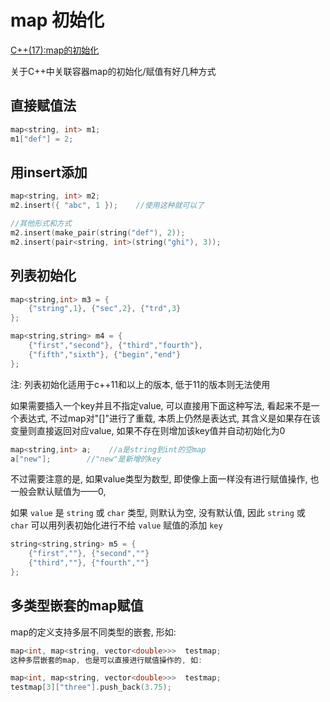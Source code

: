 # map 初始化

[C++(17):map的初始化](https://blog.csdn.net/Leo_csdn_/article/details/86589904)

关于C++中关联容器map的初始化/赋值有好几种方式

## 直接赋值法

```cpp
map<string, int> m1;
m1["def"] = 2;
```

## 用insert添加

```cpp
map<string, int> m2;
m2.insert({ "abc", 1 });    //使用这种就可以了

//其他形式和方式
m2.insert(make_pair(string("def"), 2));
m2.insert(pair<string, int>(string("ghi"), 3));
```

## 列表初始化

```cpp
map<string,int> m3 = {
    {"string",1}, {"sec",2}, {"trd",3}
};

map<string,string> m4 = {
    {"first","second"}, {"third","fourth"},
    {"fifth","sixth"}, {"begin","end"}
};
```

注: 列表初始化适用于c++11和以上的版本, 低于11的版本则无法使用

如果需要插入一个key并且不指定value, 可以直接用下面这种写法,
看起来不是一个表达式, 不过map对"[]"进行了重载, 本质上仍然是表达式,
其含义是如果存在该变量则直接返回对应value, 如果不存在则增加该key值并自动初始化为0

```cpp
map<string,int> a;    //a是string到int的空map
a["new"];        //"new"是新增的key
```

不过需要注意的是, 如果value类型为数型,
即使像上面一样没有进行赋值操作, 也一般会默认赋值为——0,

如果 `value` 是 `string` 或 `char` 类型, 则默认为空, 没有默认值,
因此 `string` 或 `char` 可以用列表初始化进行不给 `value` 赋值的添加 `key`

```cpp
string<string,string> m5 = {
    {"first",""}, {"second",""}
    {"third",""}, {"fourth",""}
};
```

## 多类型嵌套的map赋值

map的定义支持多层不同类型的嵌套, 形如:

```cpp
map<int, map<string, vector<double>>>  testmap;
这种多层嵌套的map, 也是可以直接进行赋值操作的, 如:

map<int, map<string, vector<double>>>  testmap;
testmap[3]["three"].push_back(3.75);
```
